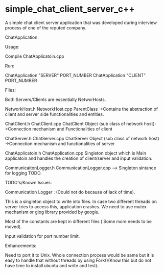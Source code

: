# simple_chat_client_server_c++
A simple chat client server application that was developed during interview process of one of the reputed company.

ChatApplication:

Usage:

Compile ChatApplicatoin.cpp

Run:

ChatApplication "SERVER" PORT_NUMBER
ChatApplication "CLIENT" PORT_NUMBER

Files:

Both Servers/Clients are essentially NetworHosts. 

NetworkHost.h
NetworkHost.cpp ParentClass ->Contains the abstraction of client and server side functionalities and entities.

ChatClient.h
ChatClient.cpp  ChatClient Object (sub class of network host)->Connection mechanism and Functionalities of client 

ChatServer.h
ChatServer.cpp  ChatServer Object (sub class of network host) ->Connection mechanism and functionalities of server

ChatApplicatoin.h
ChatApplication.cpp Singleton object which is Main applicatoin and handles the creation of client/server and input validation.

CommunicaitonLogger.h
CommunicationLogger.cpp --> Singleton sintance for logging TODO.

TODO's/Known Issues:

Communication Logger :  (Could not do because of lack of time).

This is a singleton object to write into files. 
In case two different threads on server tries to access this, application crashes. We need to use mutex mechanism or glog library provided by google.

Most of the constants are kept in different files ( Some more needs to be moved).

Input validation for port number limit.

Enhancements:

Need to port it to Unix.
Whole connection process would be same but it is easy to handle that without threads by using Fork()(Know this but do not have time to install ubuntu and write and test).

